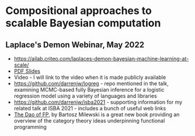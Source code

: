# Compositional approaches to scalable Bayesian computation

## Laplace's Demon Webinar, May 2022

* https://ailab.criteo.com/laplaces-demon-bayesian-machine-learning-at-scale/
* [PDF Slides](ctfp.pdf)
* Video - I will link to the video when it is made publicly available
* https://github.com/darrenjw/logreg - repo mentioned in the talk, examining MCMC-based fully Bayesian inference for a logistic regression model using a variety of languages and libraries
* https://github.com/darrenjw/isba2021 - supporting information for my related talk at ISBA 2021 - includes a bunch of useful web links
* [The Dao of FP](https://github.com/BartoszMilewski/Publications/blob/master/TheDaoOfFP/DaoFP.pdf), by Bartosz Milewski is a great new book providing an overview of the category theory ideas underpinning functional programming
